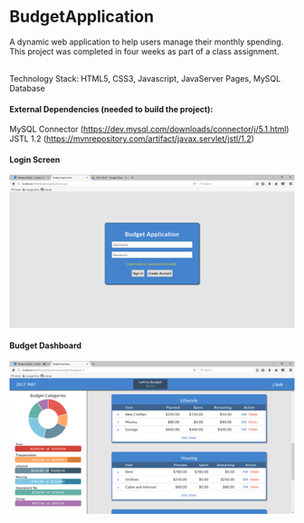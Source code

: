 # BudgetApplication
A dynamic web application to help users manage their monthly spending. This project was completed in four weeks as part of a class assignment.

<br/>
Technology Stack: HTML5, CSS3, Javascript, JavaServer Pages, MySQL Database
<br/>

#### External Dependencies (needed to build the project):
MySQL Connector (https://dev.mysql.com/downloads/connector/j/5.1.html) <br/>
JSTL 1.2 (https://mvnrepository.com/artifact/javax.servlet/jstl/1.2)

#### Login Screen
![alt text](https://github.com/mcarbaugh/BudgetApplication/blob/master/screenshots/login_screen_2017_05_01.png?raw=true)

#### Budget Dashboard
![alt text](https://github.com/mcarbaugh/BudgetApplication/blob/master/screenshots/budget_summary_2017_05_01.png?raw=true)
